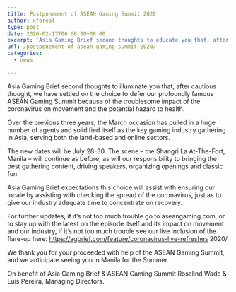 ```yaml
---
title: Postponement of ASEAN Gaming Summit 2020
author: xforeal 
type: post
date: 2020-02-17T00:00:00+00:00
excerpt: 'Asia Gaming Brief second thoughts to educate you that, after cautious thought, we have settled on the choice to delay our exceptionally famous ASEAN Gaming Summit because of the problematic impact of the coronavirus on movement and the potential hazard to health '
url: /postponement-of-asean-gaming-summit-2020/
categories:
  - news

---
```

Asia Gaming Brief second thoughts to illuminate you that, after cautious thought, we have settled on the choice to defer our profoundly famous ASEAN Gaming Summit because of the troublesome impact of the coronavirus on movement and the potential hazard to health.

Over the previous three years, the March occasion has pulled in a huge number of agents and solidified itself as the key gaming industry gathering in Asia, serving both the land-based and online sectors.

The new dates will be July 28-30. The scene &ndash; the Shangri La At-The-Fort, Manila &ndash; will continue as before, as will our responsibility to bringing the best gathering content, driving speakers, organizing openings and classic fun.

Asia Gaming Brief expectations this choice will assist with ensuring our locale by assisting with checking the spread of the coronavirus, just as to give our industry adequate time to concentrate on recovery.

For further updates, if it&#8217;s not too much trouble go to aseangaming.com, or to stay up with the latest on the episode itself and its impact on movement and our industry, if it&#8217;s not too much trouble see our live inclusion of the flare-up here:&nbsp;https://agbrief.com/feature/coronavirus-live-refreshes 2020/

We thank you for your proceeded with help of the ASEAN Gaming Summit, and we anticipate seeing you in Manila for the Summer.

On benefit of Asia Gaming Brief & ASEAN Gaming Summit Rosalind Wade & Luis Pereira, Managing Directors.